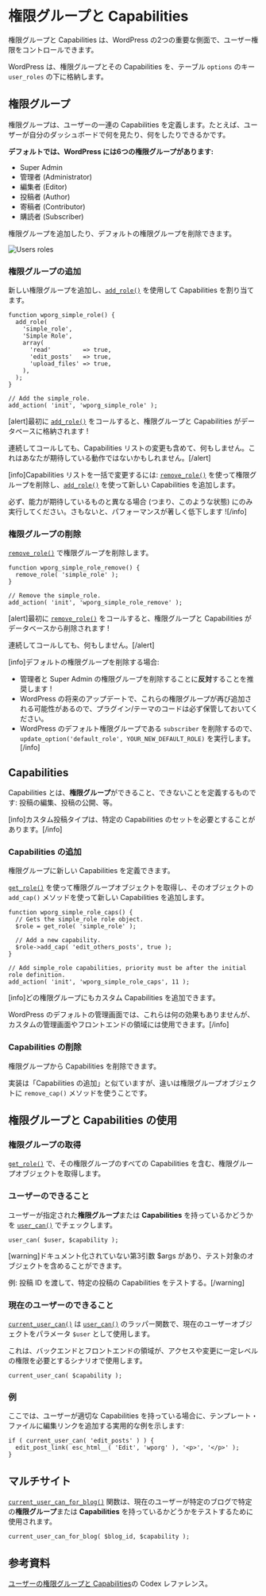 <!-- 
# Roles and Capabilities
 -->
# 権限グループと Capabilities

<!-- 
Roles and capabilities are two important aspects of WordPress that allow you to control user privileges.
 -->
権限グループと Capabilities は、WordPress の2つの重要な側面で、ユーザー権限をコントロールできます。

<!-- 
WordPress stores the Roles and their Capabilities in the `options` table under the `user_roles` key.
 -->
WordPress は、権限グループとその Capabilities を、テーブル `options` のキー `user_roles` の下に格納します。

<!-- 
## Roles
 -->
## 権限グループ

<!-- 
A role defines a set of capabilities for a user. For example, what the user may see and do in his dashboard.
 -->
権限グループは、ユーザーの一連の Capabilities を定義します。たとえば、ユーザーが自分のダッシュボードで何を見たり、何をしたりできるかです。

<!-- 
**By default, WordPress have six roles:**
 -->
**デフォルトでは、WordPress には6つの権限グループがあります:**

<!-- 
- Super Admin
- Administrator
- Editor
- Author
- Contributor
- Subscriber
 -->
- Super Admin
- 管理者 (Administrator)
- 編集者 (Editor)
- 投稿者 (Author)
- 寄稿者 (Contributor)
- 購読者 (Subscriber)

<!-- 
More roles can be added and the default roles can be removed.
 -->
権限グループを追加したり、デフォルトの権限グループを削除できます。

![Users roles](https://i3.wp.com/developer.wordpress.org/files/2014/09/wp-roles.png)

<!-- 
### Adding Roles
 -->
### 権限グループの追加

<!-- 
Add new roles and assign capabilities to them with [`add_role()`](https://developer.wordpress.org/reference/functions/add_role/).
 -->
新しい権限グループを追加し、[`add_role()`](https://developer.wordpress.org/reference/functions/add_role/) を使用して Capabilities を割り当てます。

```
function wporg_simple_role() {
  add_role(
    'simple_role',
    'Simple Role',
    array(
      'read'         => true,
      'edit_posts'   => true,
      'upload_files' => true,
    ),
  );
}

// Add the simple_role.
add_action( 'init', 'wporg_simple_role' );
```

<!-- 
[alert]After the first call to [`add_role()`](https://developer.wordpress.org/reference/functions/add_role/), the Role and it's Capabilities will be stored in the database!
 -->
[alert]最初に [`add_role()`](https://developer.wordpress.org/reference/functions/add_role/) をコールすると、権限グループと Capabilities がデータベースに格納されます !

<!-- 
Sequential calls will do nothing: including altering the capabilities list, which might not be the behavior that you're expecting.[/alert]
 -->
連続してコールしても、Capabilities リストの変更も含めて、何もしません。これはあなたが期待している動作ではないかもしれません。[/alert]

<!-- 
[info]To alter the capabilities list in bulk: remove the role using [`remove_role()`](https://developer.wordpress.org/reference/functions/remove_role/) and add it again using [`add_role()`](https://developer.wordpress.org/reference/functions/add_role/) with the new capabilities.
 -->
[info]Capabilities リストを一括で変更するには: [`remove_role()`](https://developer.wordpress.org/reference/functions/remove_role/) を使って権限グループを削除し、[`add_role()`](https://developer.wordpress.org/reference/functions/add_role/) を使って新しい Capabilities を追加します。

<!-- 
Make sure to do it only if the capabilities differ from what you're expecting (i.e. condition this) or you'll degrade performance considerably![/info]
 -->
必ず、能力が期待しているものと異なる場合 (つまり、このような状態) にのみ実行してください。さもないと、パフォーマンスが著しく低下します ![/info]

<!-- 
### Removing Roles
 -->
### 権限グループの削除

<!-- 
Remove roles with [`remove_role()`](https://developer.wordpress.org/reference/functions/remove_role/).
 -->
[`remove_role()`](https://developer.wordpress.org/reference/functions/remove_role/) で権限グループを削除します。

```
function wporg_simple_role_remove() {
  remove_role( 'simple_role' );
}

// Remove the simple_role.
add_action( 'init', 'wporg_simple_role_remove' );
```

<!-- 
[alert]After the first call to [`remove_role()`](https://developer.wordpress.org/reference/functions/remove_role/), the Role and it's Capabilities will be removed from the database!
 -->
[alert]最初に [`remove_role()`](https://developer.wordpress.org/reference/functions/remove_role/) をコールすると、権限グループと Capabilities がデータベースから削除されます !

<!-- 
Sequential calls will do nothing.[/alert]
 -->
連続してコールしても、何もしません。[/alert]

<!-- 
[info]If you're removing the default roles:
 -->
[info]デフォルトの権限グループを削除する場合:

<!-- 
- We advise **against** removing the Administrator and Super Admin roles!
- Make sure to keep the code in your plugin/theme as future WordPress updates may add these roles again.
- Run `update_option('default_role', YOUR_NEW_DEFAULT_ROLE)` since you'll be deleting `subscriber` which is WP's default role.[/info]
 -->
- 管理者と Super Admin の権限グループを削除することに**反対**することを推奨します !
- WordPress の将来のアップデートで、これらの権限グループが再び追加される可能性があるので、プラグイン/テーマのコードは必ず保管しておいてください。
- WordPress のデフォルト権限グループである `subscriber` を削除するので、`update_option('default_role', YOUR_NEW_DEFAULT_ROLE)` を実行します。[/info]

## Capabilities

<!-- 
Capabilities define what a **role** can and can not do: edit posts, publish posts, etc.
 -->
Capabilities とは、**権限グループ**ができること、できないことを定義するものです: 投稿の編集、投稿の公開、等。

<!-- 
[info]Custom post types can require a certain set of Capabilities.[/info]
 -->
[info]カスタム投稿タイプは、特定の Capabilities のセットを必要とすることがあります。[/info]

<!-- 
### Adding Capabilities
 -->
### Capabilities の追加

<!-- 
You may define new capabilities for a role.
 -->
権限グループに新しい Capabilities を定義できます。

<!-- 
Use [`get_role()`](https://developer.wordpress.org/reference/functions/get_role/) to get the role object, then use the `add_cap()` method of that object to add a new capability.
 -->
[`get_role()`](https://developer.wordpress.org/reference/functions/get_role/) を使って権限グループオブジェクトを取得し、そのオブジェクトの `add_cap()` メソッドを使って新しい Capabilities を追加します。

```
function wporg_simple_role_caps() {
  // Gets the simple_role role object.
  $role = get_role( 'simple_role' );

  // Add a new capability.
  $role->add_cap( 'edit_others_posts', true );
}

// Add simple_role capabilities, priority must be after the initial role definition.
add_action( 'init', 'wporg_simple_role_caps', 11 );
```

<!-- 
[info]It's possible to add custom capabilities to any role.
 -->
[info]どの権限グループにもカスタム Capabilities を追加できます。

<!-- 
Under the default WordPress admin, they would have no effect, but they can be used for custom admin screen and front-end areas.[/info]
 -->
WordPress のデフォルトの管理画面では、これらは何の効果もありませんが、カスタムの管理画面やフロントエンドの領域には使用できます。[/info]

<!-- 
### Removing Capabilities
 -->
### Capabilities の削除

<!-- 
You may remove capabilities from a role.
 -->
権限グループから Capabilities を削除できます。

<!-- 
The implementation is similar to Adding Capabilities with the difference being the use of `remove_cap()` method for the role object.
 -->
実装は「Capabilities の追加」と似ていますが、違いは権限グループオブジェクトに `remove_cap()` メソッドを使うことです。

<!-- 
## Using Roles and Capabilities
 -->
## 権限グループと Capabilities の使用

<!-- 
### Get Role
 -->
### 権限グループの取得

<!-- 
Get the role object including all of it's capabilities with [`get_role()`](https://developer.wordpress.org/reference/functions/get_role/).
 -->
[`get_role()`](https://developer.wordpress.org/reference/functions/get_role/) で、その権限グループのすべての Capabilities を含む、権限グループオブジェクトを取得します。

<!-- 
### User Can
 -->
### ユーザーのできること

<!-- 
Check if a user have a specified **role** or **capability** with [`user_can()`](https://developer.wordpress.org/reference/functions/user_can/).
 -->
ユーザーが指定された**権限グループ**または **Capabilities** を持っているかどうかを [`user_can()`](https://developer.wordpress.org/reference/functions/user_can/) でチェックします。

```
user_can( $user, $capability );
```

<!-- 
[warning]There is an undocumented, third argument, $args, that may include the object against which the test should be performed.
 -->
[warning]ドキュメント化されていない第3引数 $args があり、テスト対象のオブジェクトを含めることができます。

<!-- 
E.g. Pass a post ID to test for the capability of that specific post.[/warning]
 -->
例: 投稿 ID を渡して、特定の投稿の Capabilities をテストする。[/warning]

<!-- 
### Current User Can
 -->
### 現在のユーザーのできること

<!-- 
[`current_user_can()`](https://developer.wordpress.org/reference/functions/current_user_can/) is a wrapper function for [`user_can()`](https://developer.wordpress.org/reference/functions/user_can/) using the current user object as the `$user` parameter.
 -->
[`current_user_can()`](https://developer.wordpress.org/reference/functions/current_user_can/) は [`user_can()`](https://developer.wordpress.org/reference/functions/user_can/) のラッパー関数で、現在のユーザーオブジェクトをパラメータ `$user` として使用します。

<!-- 
Use this in scenarios where back-end and front-end areas should require a certain level of privileges to access and/or modify.
 -->
これは、バックエンドとフロントエンドの領域が、アクセスや変更に一定レベルの権限を必要とするシナリオで使用します。

```
current_user_can( $capability );
```

<!-- 
### Example
 -->
### 例

<!-- 
Here's a practical example of adding an Edit link on the in a template file if the user has the proper capability:
 -->
ここでは、ユーザーが適切な Capabilities を持っている場合に、テンプレート・ファイルに編集リンクを追加する実用的な例を示します:

```
if ( current_user_can( 'edit_posts' ) ) {
  edit_post_link( esc_html__( 'Edit', 'wporg' ), '<p>', '</p>' );
}
```

<!-- 
## Multisite
 -->
## マルチサイト

<!-- 
The [`current_user_can_for_blog()`](https://developer.wordpress.org/reference/functions/current_user_can_for_blog/) function is used to test if the current user has a certain **role** or **capability** on a specific blog.
 -->
[`current_user_can_for_blog()`](https://developer.wordpress.org/reference/functions/current_user_can_for_blog/) 関数は、現在のユーザーが特定のブログで特定の**権限グループ**または **Capabilities** を持っているかどうかをテストするために使用されます。

```
current_user_can_for_blog( $blog_id, $capability );
```

<!-- 
## Reference
 -->
## 参考資料

<!-- 
Codex Reference for [User Roles and Capabilities](https://wordpress.org/documentation/article/roles-and-capabilities/).
 -->
[ユーザーの権限グループと Capabilities](https://wordpress.org/documentation/article/roles-and-capabilities/)の Codex レファレンス。
